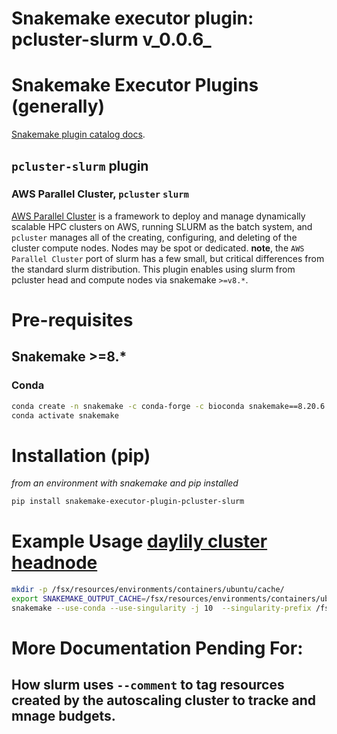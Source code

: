 # Snakemake executor plugin: pcluster-slurm v_0.0.6_

# Snakemake Executor Plugins (generally)
[Snakemake plugin catalog docs](https://snakemake.github.io/snakemake-plugin-catalog/plugins/executor).

## `pcluster-slurm` plugin
### AWS Parallel Cluster, `pcluster` `slurm`
[AWS Parallel Cluster](https://aws.amazon.com/hpc/parallelcluster/) is a framework to deploy and manage dynamically scalable HPC clusters on AWS, running SLURM as the batch system, and `pcluster` manages all of the creating, configuring, and deleting of the cluster compute nodes. Nodes may be spot or dedicated.  **note**, the `AWS Parallel Cluster` port of slurm has a few small, but critical differences from the standard slurm distribution.  This plugin enables using slurm from pcluster head and compute nodes via snakemake `>=v8.*`.


# Pre-requisites
## Snakemake >=8.*
### Conda
```bash
conda create -n snakemake -c conda-forge -c bioconda snakemake==8.20.6
conda activate snakemake
```

# Installation (pip)
_from an environment with snakemake and pip installed_
```bash
pip install snakemake-executor-plugin-pcluster-slurm
```

# Example Usage [daylily cluster headnode](https://github.com/Daylily-Informatics/daylily)
```bash
mkdir -p /fsx/resources/environments/containers/ubuntu/cache/
export SNAKEMAKE_OUTPUT_CACHE=/fsx/resources/environments/containers/ubuntu/cache/
snakemake --use-conda --use-singularity -j 10  --singularity-prefix /fsx/resources/environments/containers/ubuntu/ip-10-0-0-240/ --singularity-args "  -B /tmp:/tmp -B /fsx:/fsx  -B /home/$USER:/home/$USER -B $PWD/:$PWD" --conda-prefix /fsx/resources/environments/containers/ubuntu/ip-10-0-0-240/ --executor pcluster-slurm --default-resources slurm_partition='i64,i128,i192' --cache  --verbose
```

# More Documentation Pending For:
## How slurm uses `--comment` to tag resources created by the autoscaling cluster to tracke and mnage budgets.
